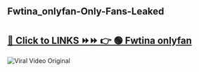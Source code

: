 
 ## Fwtina_onlyfan-Only-Fans-Leaked

# <h2><a href="https://clipsfans.com/Fwtina_onlyfan&ref=git">🔗 Click to LINKS ⏩⏩ 👉 🟢 Fwtina onlyfan </a></h2>

<a href="https://clipsfans.com/Fwtina_onlyfan&ref=git" rel="nofollow" data-target="animated-image.originalLink"><img src="https://i.ibb.co.com/xMMVF88/686577567.gif" alt="Viral Video Original" style="max-width: 100%; display: inline-block;" data-target="animated-image.originalImage"></a>
